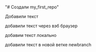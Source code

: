 "# Создали my_first_repo" 

Добавили текст

добавили текст через вэб браузер

добавим текст локально

добавили текст в новой ветке newbranch